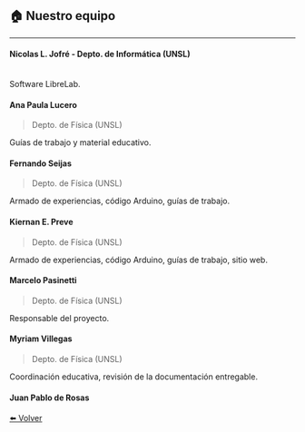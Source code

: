 ## 🏠️ Nuestro equipo

---

#### Nicolas L. Jofré    - Depto. de Informática (UNSL)
<br>Software LibreLab.


#### Ana Paula Lucero

> Depto. de Física (UNSL)

Guías de trabajo y material educativo.


#### Fernando Seijas

> Depto. de Física (UNSL)

Armado de experiencias, código Arduino, guías de trabajo.

#### Kiernan E. Preve

> Depto. de Física (UNSL)

Armado de experiencias, código Arduino, guías de trabajo, sitio web.

#### Marcelo Pasinetti

> Depto. de Física (UNSL)

Responsable del proyecto.

#### Myriam Villegas

> Depto. de Física (UNSL)

Coordinación educativa, revisión de la documentación entregable.

#### Juan Pablo de Rosas





[⬅️ Volver](./)
